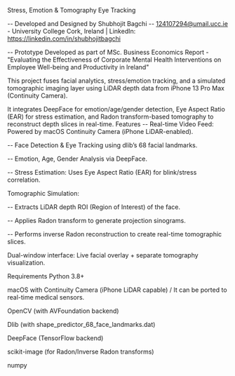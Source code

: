 Stress, Emotion & Tomography Eye Tracking

-- Developed and Designed by Shubhojit Bagchi -- 124107294@umail.ucc.ie - University College Cork, Ireland | LinkedIn: https://linkedin.com/in/shubhojitbagchi

-- Prototype Developed as part of MSc. Business Economics Report - "Evaluating the Effectiveness of Corporate Mental Health Interventions on Employee Well-being and Productivity in Ireland"

This project fuses facial analytics, stress/emotion tracking, and a simulated tomographic imaging layer using LiDAR depth data from iPhone 13 Pro Max (Continuity Camera).

It integrates DeepFace for emotion/age/gender detection, Eye Aspect Ratio (EAR) for stress estimation, and Radon transform-based tomography to reconstruct depth slices in real-time.
Features
-- Real-time Video Feed: Powered by macOS Continuity Camera (iPhone LiDAR-enabled).

-- Face Detection & Eye Tracking using dlib’s 68 facial landmarks.

-- Emotion, Age, Gender Analysis via DeepFace.

-- Stress Estimation: Uses Eye Aspect Ratio (EAR) for blink/stress correlation.

Tomographic Simulation:

-- Extracts LiDAR depth ROI (Region of Interest) of the face.

-- Applies Radon transform to generate projection sinograms.

-- Performs inverse Radon reconstruction to create real-time tomographic slices.

Dual-window interface: Live facial overlay + separate tomography visualization.

Requirements
Python 3.8+

macOS with Continuity Camera (iPhone LiDAR capable) / It can be ported to real-time medical sensors.  

OpenCV (with AVFoundation backend)

Dlib (with shape_predictor_68_face_landmarks.dat)

DeepFace (TensorFlow backend)

scikit-image (for Radon/Inverse Radon transforms)

numpy

